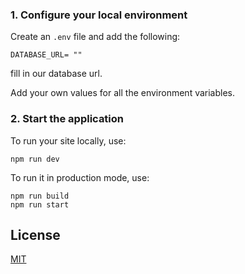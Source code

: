 ### 1. Configure your local environment

Create an `.env` file and add the following:

```
DATABASE_URL= ""

```

fill in our database url.

Add your own values for all the environment variables.

### 2. Start the application

To run your site locally, use:

```
npm run dev
```

To run it in production mode, use:

```
npm run build
npm run start
```

## License

[MIT](https://github.com/AlterClassIO/supa-vacation/blob/master/LICENSE)
